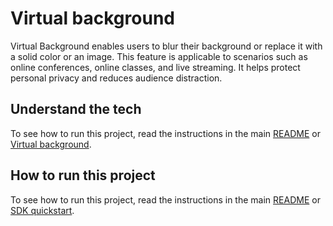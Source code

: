 # Virtual background
Virtual Background enables users to blur their background or replace it with a solid color or an image. This feature is applicable to scenarios such as online conferences, online classes, and live streaming. It helps protect personal privacy and reduces audience distraction.

## Understand the tech
To see how to run this project, read the instructions in the main [README](../../readme.md) or [Virtual background](https://docs-beta.agora.io/en/video-calling/enable-features/virtual-background?platform=react-js).


## How to run this project

To see how to run this project, read the instructions in the main [README](../../readme.md) or [SDK quickstart](https://docs-beta.agora.io/en/video-calling/get-started/get-started-sdk).

